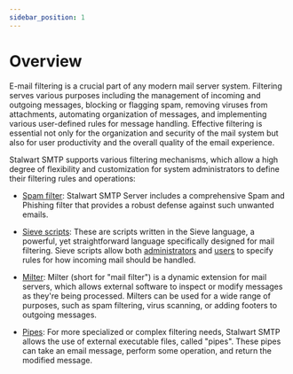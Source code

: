 ```yaml
---
sidebar_position: 1
---
```


# Overview

E-mail filtering is a crucial part of any modern mail server system. Filtering serves various purposes including the management of incoming and outgoing messages, blocking or flagging spam, removing viruses from attachments, automating organization of messages, and implementing various user-defined rules for message handling. Effective filtering is essential not only for the organization and security of the mail system but also for user productivity and the overall quality of the email experience.

Stalwart SMTP supports various filtering mechanisms, which allow a high degree of flexibility and customization for system administrators to define their filtering rules and operations:

- [Spam filter](/docs/smtp/filter/spam): Stalwart SMTP Server includes a comprehensive Spam and Phishing filter that provides a robust defense against such unwanted emails.

- [Sieve scripts](/docs/smtp/filter/sieve): These are scripts written in the Sieve language, a powerful, yet straightforward language specifically designed for mail filtering. Sieve scripts allow both [administrators](/docs/smtp/filter/sieve.md) and [users](/docs/jmap/sieve) to specify rules for how incoming mail should be handled.

- [Milter](/docs/smtp/filter/milter): Milter (short for "mail filter") is a dynamic extension for mail servers, which allows external software to inspect or modify messages as they're being processed. Milters can be used for a wide range of purposes, such as spam filtering, virus scanning, or adding footers to outgoing messages.

- [Pipes](/docs/smtp/filter/pipe): For more specialized or complex filtering needs, Stalwart SMTP allows the use of external executable files, called "pipes". These pipes can take an email message, perform some operation, and return the modified message.
